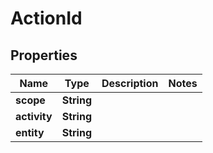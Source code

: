 
# ActionId

## Properties
Name | Type | Description | Notes
------------ | ------------- | ------------- | -------------
**scope** | **String** |  | 
**activity** | **String** |  | 
**entity** | **String** |  | 




